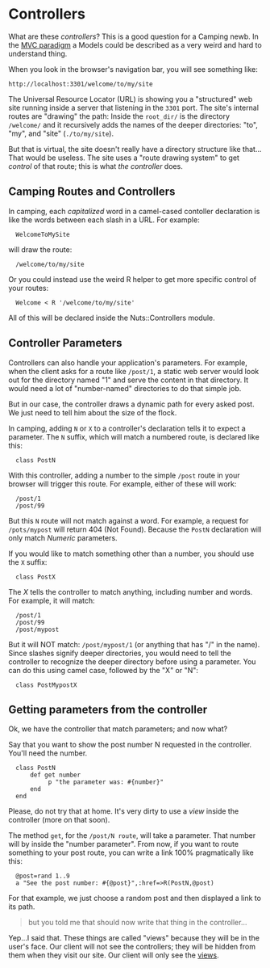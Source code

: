 # Controllers

What are these _controllers_? This is a good question for a Camping newb. In the [MVC
paradigm](http://en.wikipedia.org/wiki/Model%E2%80%93View%E2%80%93Controller#Overview)
a Models could be described as a very weird and hard to understand thing.

When you look in the browser's navigation bar, you will see something like:

`http://localhost:3301/welcome/to/my/site`

The Universal Resource Locator (URL) is showing you a "structured" web site
running inside a server that listening in the `3301` port. The site's internal
routes are "drawing" the path: Inside the `root_dir/` is the directory `/welcome/`
and it recursively adds the names of the deeper directories: "to", "my", and "site" (`./to/my/site`).

But that is virtual, the site doesn't really have a directory structure like that...
That would be useless. The site uses a "route drawing system" to get _control_
of that route; this is what *the controller* does.

## Camping Routes and Controllers

In camping, each _capitalized_ word in a camel-cased contoller declaration is like the 
words between each slash in a URL. For example:

      WelcomeToMySite

will draw the route:

      /welcome/to/my/site

Or you could instead use the weird R helper to get more specific control of your routes:

      Welcome < R '/welcome/to/my/site'

All of this will be declared inside the Nuts::Controllers module.

## Controller Parameters

Controllers can also handle your application's parameters. For example,
when the client asks for a route like `/post/1`, a static web server would
look out for the directory named "1" and serve the content in that directory.
It would need a lot of "number-named" directories to do that simple job.

But in our case, the controller draws a dynamic path for every asked post. We just need
to tell him about the size of the flock.

In camping, adding `N` or `X` to a controller's declaration tells it to expect a parameter.
The `N` suffix, which will match a numbered route, is declared like this:

      class PostN

With this controller, adding a number to the simple `/post` route in your browser will trigger this route. For example,
either of these will work:

      /post/1
      /post/99

But this `N` route will not match against a word. For example, a request for `/pots/mypost`
will return 404 (Not Found). Because the `PostN` declaration will only match _Numeric_ parameters.

If you would like to match something other than a number, you should use the `X` suffix:

      class PostX

The _X_ tells the controller to match anything, including number and words. For example, it will match:

      /post/1
      /post/99
      /post/mypost

But it will NOT match: `/post/mypost/1` (or anything that has "/" in the name). Since slashes signify
deeper directories, you would need to tell the controller to recognize the deeper directory before using a parameter.
You can do this using camel case, followed by the "X" or "N":

      class PostMypostX

## Getting parameters from the controller

Ok, we have the controller that match parameters; and now what?

Say that you want to show the post number N requested in the controller. You'll need the
number.

      class PostN
          def get number
               p "the parameter was: #{number}"
          end
      end

Please, do not try that at home. It's very dirty to use a _view_ inside the controller (more on that soon).

The method `get`, for the `/post/N route`, will take a parameter. That number will by
inside the "number parameter". From now, if you want to route something to your
post route, you can write a link 100% pragmatically like this:

      @post=rand 1..9
      a "See the post number: #{@post}",:href=>R(PostN,@post)

For that example, we just choose a random post and then displayed a link to its path.

> but you told me that should now write that thing in the controller...

Yep...I said that. These things are called "views" because they will
be in the user's face. Our client will not see the controllers; they will be hidden from them when they visit our site.
Our client will only see the [views](04_more_about_views.md).
